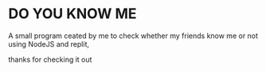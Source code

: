 
# DO YOU KNOW ME

A small program ceated by me to check whether my friends know me or not using NodeJS and replit,

thanks for checking it out


